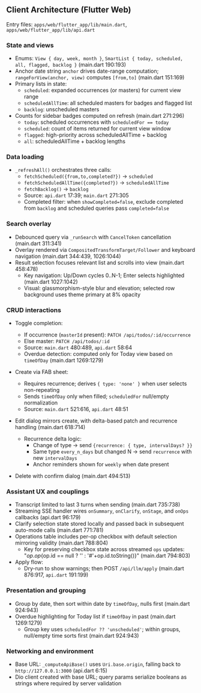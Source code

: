 ## Client Architecture (Flutter Web)

Entry files: `apps/web/flutter_app/lib/main.dart`, `apps/web/flutter_app/lib/api.dart`

### State and views

- Enums: `View { day, week, month }`, `SmartList { today, scheduled, all, flagged, backlog }` (main.dart 190:193)
- Anchor date string `anchor` drives date-range computation; `rangeForView(anchor, view)` computes `[from,to]` (main.dart 151:169)
- Primary lists in state:
  - `scheduled`: expanded occurrences (or masters) for current view range
  - `scheduledAllTime`: all scheduled masters for badges and flagged list
  - `backlog`: unscheduled masters
- Counts for sidebar badges computed on refresh (main.dart 271:296)
  - `today`: scheduled occurrences with `scheduledFor == today`
  - `scheduled`: count of items returned for current view window
  - `flagged`: high-priority across scheduledAllTime + backlog
  - `all`: scheduledAllTime + backlog lengths

### Data loading

- `_refreshAll()` orchestrates three calls:
  - `fetchScheduled({from,to,completed?})` → `scheduled`
  - `fetchScheduledAllTime({completed?})` → `scheduledAllTime`
  - `fetchBacklog()` → `backlog`
  - Source: `api.dart` 17:39; `main.dart` 271:305
  - Completed filter: when `showCompleted=false`, exclude completed from `backlog` and scheduled queries pass `completed=false`

### Search overlay

- Debounced query via `_runSearch` with `CancelToken` cancellation (main.dart 311:341)
- Overlay rendered via `CompositedTransformTarget/Follower` and keyboard navigation (main.dart 344:439, 1026:1044)
- Result selection focuses relevant list and scrolls into view (main.dart 458:478)
  - Key navigation: Up/Down cycles 0..N-1; Enter selects highlighted (main.dart 1027:1042)
  - Visual: glassmorphism-style blur and elevation; selected row background uses theme primary at 8% opacity

### CRUD interactions

- Toggle completion:
  - If occurrence (`masterId` present): `PATCH /api/todos/:id/occurrence`
  - Else master: `PATCH /api/todos/:id`
  - Source: `main.dart` 480:489, `api.dart` 58:64
  - Overdue detection: computed only for Today view based on `timeOfDay` (main.dart 1269:1279)

- Create via FAB sheet:
  - Requires recurrence; derives `{ type: 'none' }` when user selects non-repeating
  - Sends `timeOfDay` only when filled; `scheduledFor` null/empty normalization
  - Source: `main.dart` 521:616, `api.dart` 48:51

- Edit dialog mirrors create, with delta-based patch and recurrence handling (main.dart 618:714)
  - Recurrence delta logic:
    - Change of type → send `{recurrence: { type, intervalDays? }}`
    - Same type `every_n_days` but changed N → send `recurrence` with new `intervalDays`
    - Anchor reminders shown for `weekly` when date present

- Delete with confirm dialog (main.dart 494:513)

### Assistant UX and couplings

- Transcript limited to last 3 turns when sending (main.dart 735:738)
- Streaming SSE handler wires `onSummary`, `onClarify`, `onStage`, and `onOps` callbacks (api.dart 96:179)
- Clarify selection state stored locally and passed back in subsequent auto-mode calls (main.dart 771:781)
- Operations table includes per-op checkbox with default selection mirroring validity (main.dart 788:804)
  - Key for preserving checkbox state across streamed `ops` updates: "${op.op}${op.id == null ? '' : '#'+op.id.toString()}" (main.dart 794:803)
- Apply flow:
  - Dry-run to show warnings; then POST `/api/llm/apply` (main.dart 876:917, `api.dart` 191:199)

### Presentation and grouping

- Group by date, then sort within date by `timeOfDay`, nulls first (main.dart 924:943)
- Overdue highlighting for Today list if `timeOfDay` in past (main.dart 1269:1279)
  - Group key uses `scheduledFor ?? 'unscheduled'`; within groups, null/empty time sorts first (main.dart 924:943)

### Networking and environment

- Base URL: `_computeApiBase()` uses `Uri.base.origin`, falling back to `http://127.0.0.1:3000` (api.dart 6:15)
- Dio client created with base URL; query params serialize booleans as strings where required by server validation



